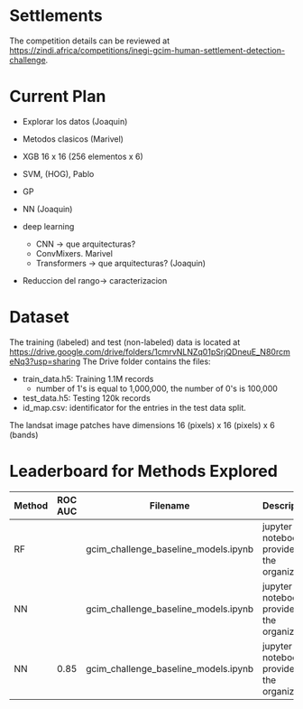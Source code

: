 # Settlements


The competition details can be reviewed at https://zindi.africa/competitions/inegi-gcim-human-settlement-detection-challenge.

# Current Plan

* Explorar los datos (Joaquin)
*  Metodos clasicos (Marivel)
  * XGB 16 x 16  (256 elementos x 6)
  * SVM, (HOG), Pablo
  * GP
  * NN (Joaquin)

* deep learning
  * CNN -> que arquitecturas?
  * ConvMixers. Marivel
  * Transformers -> que arquitecturas? (Joaquin)

* Reduccion del rango-> caracterizacion



# Dataset

The training (labeled) and test (non-labeled) data is located at https://drive.google.com/drive/folders/1cmrvNLNZq01pSrjQDneuE_N80rcmeNq3?usp=sharing The Drive folder contains the files:

* train_data.h5: Training 1.1M records
  * number of 1's is equal to 1,000,000, the number of 0's is 100,000 
* test_data.h5: Testing 120k records
* id_map.csv: identificator for the entries in the test data split.




The landsat image patches have dimensions 16 (pixels) x 16 (pixels) x 6 (bands) 

# Leaderboard for Methods Explored

| Method | ROC AUC | Filename                                    |Description                                |
---------|---------|---------------------------------------------|-------------------------------------------|
| RF     |         | gcim_challenge_baseline_models.ipynb        |jupyter notebook provided by the organizers|
| NN     |         | gcim_challenge_baseline_models.ipynb        |jupyter notebook provided by the organizers|
| NN     |   0.85  | gcim_challenge_baseline_models.ipynb        |jupyter notebook provided by the organizers|









